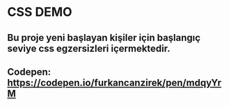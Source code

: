 # CSS DEMO

## Bu proje yeni başlayan kişiler için başlangıç seviye css egzersizleri içermektedir.

## Codepen: https://codepen.io/furkancanzirek/pen/mdqyYrM

